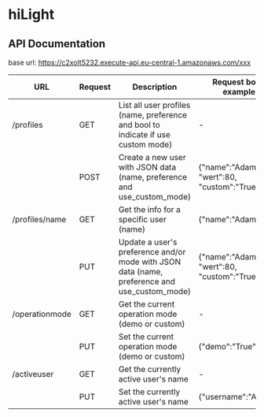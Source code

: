 # hiLight

## API Documentation

base url: https://c2xolt5232.execute-api.eu-central-1.amazonaws.com/xxx

| URL | Request | Description | Request body example |
|-----|---------|-------------|--------------|
| /profiles | GET | List all user profiles (name, preference and bool to indicate if use custom mode) | - |
|| POST | Create a new user with JSON data (name, preference and use_custom_mode) | {"name":"Adam", "wert":80, "custom":"True"} |
| /profiles/name | GET | Get the info for a specific user (name) | {"name":"Adam"} |
| | PUT | Update a user's preference and/or mode with JSON data (name, preference and use_custom_mode) | {"name":"Adam", "wert":80, "custom":"True"} |
| /operationmode | GET | Get the current operation mode (demo or custom) | - |
|  | PUT | Set the current operation mode (demo or custom) | {"demo":"True"} |
| /activeuser | GET | Get the currently active user's name | - |
|  | PUT | Set the currently active user's name | {"username":"Adam"} |
